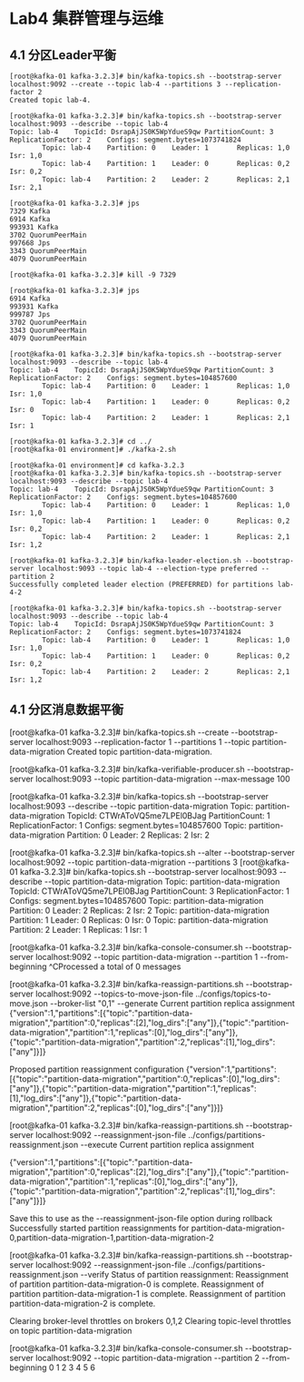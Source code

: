 # Lab4 集群管理与运维

## 4.1 分区Leader平衡


```
[root@kafka-01 kafka-3.2.3]# bin/kafka-topics.sh --bootstrap-server localhost:9092 --create --topic lab-4 --partitions 3 --replication-factor 2
Created topic lab-4.
```

```
[root@kafka-01 kafka-3.2.3]# bin/kafka-topics.sh --bootstrap-server localhost:9093 --describe --topic lab-4
Topic: lab-4    TopicId: DsrapAjJS0K5WpYdueS9qw PartitionCount: 3       ReplicationFactor: 2    Configs: segment.bytes=1073741824
        Topic: lab-4    Partition: 0    Leader: 1       Replicas: 1,0   Isr: 1,0
        Topic: lab-4    Partition: 1    Leader: 0       Replicas: 0,2   Isr: 0,2
        Topic: lab-4    Partition: 2    Leader: 2       Replicas: 2,1   Isr: 2,1
```

```
[root@kafka-01 kafka-3.2.3]# jps
7329 Kafka
6914 Kafka
993931 Kafka
3702 QuorumPeerMain
997668 Jps
3343 QuorumPeerMain
4079 QuorumPeerMain

[root@kafka-01 kafka-3.2.3]# kill -9 7329
```

```
[root@kafka-01 kafka-3.2.3]# jps
6914 Kafka
993931 Kafka
999787 Jps
3702 QuorumPeerMain
3343 QuorumPeerMain
4079 QuorumPeerMain
```

```
[root@kafka-01 kafka-3.2.3]# bin/kafka-topics.sh --bootstrap-server localhost:9093 --describe --topic lab-4
Topic: lab-4    TopicId: DsrapAjJS0K5WpYdueS9qw PartitionCount: 3       ReplicationFactor: 2    Configs: segment.bytes=104857600
        Topic: lab-4    Partition: 0    Leader: 1       Replicas: 1,0   Isr: 1,0
        Topic: lab-4    Partition: 1    Leader: 0       Replicas: 0,2   Isr: 0
        Topic: lab-4    Partition: 2    Leader: 1       Replicas: 2,1   Isr: 1
```

```
[root@kafka-01 kafka-3.2.3]# cd ../
[root@kafka-01 environment]# ./kafka-2.sh
```

```
[root@kafka-01 environment]# cd kafka-3.2.3
[root@kafka-01 kafka-3.2.3]# bin/kafka-topics.sh --bootstrap-server localhost:9093 --describe --topic lab-4
Topic: lab-4    TopicId: DsrapAjJS0K5WpYdueS9qw PartitionCount: 3       ReplicationFactor: 2    Configs: segment.bytes=104857600
        Topic: lab-4    Partition: 0    Leader: 1       Replicas: 1,0   Isr: 1,0
        Topic: lab-4    Partition: 1    Leader: 0       Replicas: 0,2   Isr: 0,2
        Topic: lab-4    Partition: 2    Leader: 1       Replicas: 2,1   Isr: 1,2
```

```
[root@kafka-01 kafka-3.2.3]# bin/kafka-leader-election.sh --bootstrap-server localhost:9093 --topic lab-4 --election-type preferred --partition 2
Successfully completed leader election (PREFERRED) for partitions lab-4-2

```

```
[root@kafka-01 kafka-3.2.3]# bin/kafka-topics.sh --bootstrap-server localhost:9093 --describe --topic lab-4
Topic: lab-4    TopicId: DsrapAjJS0K5WpYdueS9qw PartitionCount: 3       ReplicationFactor: 2    Configs: segment.bytes=1073741824
        Topic: lab-4    Partition: 0    Leader: 1       Replicas: 1,0   Isr: 1,0
        Topic: lab-4    Partition: 1    Leader: 0       Replicas: 0,2   Isr: 0,2
        Topic: lab-4    Partition: 2    Leader: 2       Replicas: 2,1   Isr: 1,2
```

## 4.1 分区消息数据平衡


[root@kafka-01 kafka-3.2.3]# bin/kafka-topics.sh --create --bootstrap-server localhost:9093  --replication-factor 1 --partitions 1 --topic partition-data-migration
Created topic partition-data-migration.

[root@kafka-01 kafka-3.2.3]# bin/kafka-verifiable-producer.sh --bootstrap-server localhost:9093 --topic partition-data-migration --max-message 100

[root@kafka-01 kafka-3.2.3]# bin/kafka-topics.sh --bootstrap-server localhost:9093 --describe --topic partition-data-migration
Topic: partition-data-migration TopicId: CTWrAToVQ5me7LPEl0BJag PartitionCount: 1       ReplicationFactor: 1    Configs: segment.bytes=104857600
        Topic: partition-data-migration Partition: 0    Leader: 2       Replicas: 2     Isr: 2

[root@kafka-01 kafka-3.2.3]# bin/kafka-topics.sh --alter --bootstrap-server localhost:9092 --topic partition-data-migration --partitions 3
[root@kafka-01 kafka-3.2.3]# bin/kafka-topics.sh --bootstrap-server localhost:9093 --describe --topic partition-data-migration
Topic: partition-data-migration TopicId: CTWrAToVQ5me7LPEl0BJag PartitionCount: 3       ReplicationFactor: 1    Configs: segment.bytes=104857600
        Topic: partition-data-migration Partition: 0    Leader: 2       Replicas: 2     Isr: 2
        Topic: partition-data-migration Partition: 1    Leader: 0       Replicas: 0     Isr: 0
        Topic: partition-data-migration Partition: 2    Leader: 1       Replicas: 1     Isr: 1

[root@kafka-01 kafka-3.2.3]# bin/kafka-console-consumer.sh --bootstrap-server localhost:9092 --topic partition-data-migration --partition 1 --from-beginning
^CProcessed a total of 0 messages

[root@kafka-01 kafka-3.2.3]# bin/kafka-reassign-partitions.sh --bootstrap-server localhost:9092 --topics-to-move-json-file ../configs/topics-to-move.json --broker-list "0,1" --generate
Current partition replica assignment
{"version":1,"partitions":[{"topic":"partition-data-migration","partition":0,"replicas":[2],"log_dirs":["any"]},{"topic":"partition-data-migration","partition":1,"replicas":[0],"log_dirs":["any"]},{"topic":"partition-data-migration","partition":2,"replicas":[1],"log_dirs":["any"]}]}

Proposed partition reassignment configuration
{"version":1,"partitions":[{"topic":"partition-data-migration","partition":0,"replicas":[0],"log_dirs":["any"]},{"topic":"partition-data-migration","partition":1,"replicas":[1],"log_dirs":["any"]},{"topic":"partition-data-migration","partition":2,"replicas":[0],"log_dirs":["any"]}]}

[root@kafka-01 kafka-3.2.3]# bin/kafka-reassign-partitions.sh --bootstrap-server localhost:9092 --reassignment-json-file ../configs/partitions-reassignment.json --execute
Current partition replica assignment

{"version":1,"partitions":[{"topic":"partition-data-migration","partition":0,"replicas":[2],"log_dirs":["any"]},{"topic":"partition-data-migration","partition":1,"replicas":[0],"log_dirs":["any"]},{"topic":"partition-data-migration","partition":2,"replicas":[1],"log_dirs":["any"]}]}

Save this to use as the --reassignment-json-file option during rollback
Successfully started partition reassignments for partition-data-migration-0,partition-data-migration-1,partition-data-migration-2


[root@kafka-01 kafka-3.2.3]# bin/kafka-reassign-partitions.sh --bootstrap-server localhost:9092 --reassignment-json-file ../configs/partitions-reassignment.json --verify
Status of partition reassignment:
Reassignment of partition partition-data-migration-0 is complete.
Reassignment of partition partition-data-migration-1 is complete.
Reassignment of partition partition-data-migration-2 is complete.

Clearing broker-level throttles on brokers 0,1,2
Clearing topic-level throttles on topic partition-data-migration




[root@kafka-01 kafka-3.2.3]# bin/kafka-console-consumer.sh --bootstrap-server localhost:9092 --topic partition-data-migration --partition 2 --from-beginning
0
1
2
3
4
5
6









